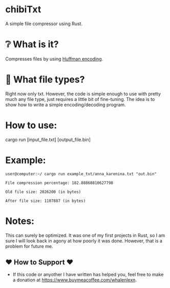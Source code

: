 # chibiTxt
A simple file compressor using Rust.

# :grey_question: What is it?
Compresses files by using [Huffman encoding](https://en.wikipedia.org/wiki/Huffman_coding).

# :file_folder: What file types?
Right now only txt. However, the code is simple enough to use with pretty much any file type, just requires a little bit of fine-tuning. The idea is to show how to write a simple encoding/decoding program.

# How to use:
cargo run [input_file.txt] [output_file.bin]

# Example:
`user@computer:~/ cargo run example_txt/anna_karenina.txt "out.bin"`

`File compression percentage: 182.88868810627798`

`Old file size: 2026200 (in bytes)`

`After file size: 1107887 (in bytes)`

# Notes:
This can surely be optimized. It was one of my first projects in Rust, so I am sure I will look back in agony at how poorly it was done. However, that is a problem for future me.

## ❤️ How to Support ❤️
- If this code or anyother I have written has helped you, feel free to make a donation at https://www.buymeacoffee.com/whalenlexn.
